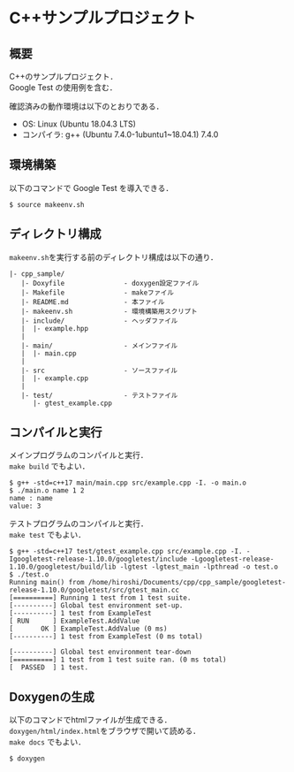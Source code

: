 # C++サンプルプロジェクト

## 概要

C++のサンプルプロジェクト．    
Google Test の使用例を含む．

確認済みの動作環境は以下のとおりである．
* OS: Linux (Ubuntu 18.04.3 LTS)
* コンパイラ: g++ (Ubuntu 7.4.0-1ubuntu1~18.04.1) 7.4.0

## 環境構築

以下のコマンドで Google Test を導入できる．

```
$ source makeenv.sh
```

## ディレクトリ構成

`makeenv.sh`を実行する前のディレクトリ構成は以下の通り．

```
|- cpp_sample/
   |- Doxyfile               - doxygen設定ファイル
   |- Makefile               - makeファイル
   |- README.md              - 本ファイル
   |- makeenv.sh             - 環境構築用スクリプト
   |- include/               - ヘッダファイル
   |  |- example.hpp
   |
   |- main/                  - メインファイル
   |  |- main.cpp
   |
   |- src                    - ソースファイル
   |  |- example.cpp
   |
   |- test/                  - テストファイル
      |- gtest_example.cpp
```

## コンパイルと実行

メインプログラムのコンパイルと実行．    
`make build` でもよい．

```
$ g++ -std=c++17 main/main.cpp src/example.cpp -I. -o main.o
$ ./main.o name 1 2
name : name
value: 3
```

テストプログラムのコンパイルと実行．    
`make test` でもよい．

```
$ g++ -std=c++17 test/gtest_example.cpp src/example.cpp -I. -Igoogletest-release-1.10.0/googletest/include -Lgoogletest-release-1.10.0/googletest/build/lib -lgtest -lgtest_main -lpthread -o test.o
$ ./test.o
Running main() from /home/hiroshi/Documents/cpp/cpp_sample/googletest-release-1.10.0/googletest/src/gtest_main.cc
[==========] Running 1 test from 1 test suite.
[----------] Global test environment set-up.
[----------] 1 test from ExampleTest
[ RUN      ] ExampleTest.AddValue
[       OK ] ExampleTest.AddValue (0 ms)
[----------] 1 test from ExampleTest (0 ms total)

[----------] Global test environment tear-down
[==========] 1 test from 1 test suite ran. (0 ms total)
[  PASSED  ] 1 test.
```

## Doxygenの生成

以下のコマンドでhtmlファイルが生成できる．    
`doxygen/html/index.html`をブラウザで開いて読める．    
`make docs` でもよい．

```
$ doxygen
```

